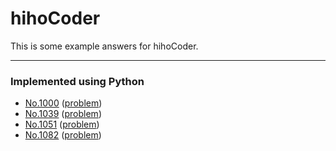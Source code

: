 # hihoCoder
This is some example answers for hihoCoder. 

----

### Implemented using Python
- [No.1000](https://github.com/Xianyang/hihoCoder/blob/master/Python/Hiho1000.py) ([problem](http://hihocoder.com/problemset/problem/1000))
- [No.1039](https://github.com/Xianyang/hihoCoder/blob/master/Python/Hiho1039.py) ([problem](http://hihocoder.com/problemset/problem/1039))
- [No.1051](https://github.com/Xianyang/hihoCoder/blob/master/Python/Hiho1051.py) ([problem](http://hihocoder.com/problemset/problem/1051))
- [No.1082](https://github.com/Xianyang/hihoCoder/blob/master/Python/Hiho1082.py) ([problem](http://hihocoder.com/problemset/problem/1082))